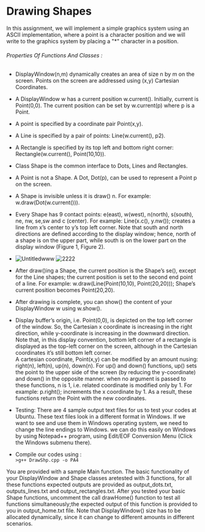  # Drawing Shapes 
 
 In this assignment, we will implement a simple graphics system using an ASCII implementation, where a point is a character position and we will write to the graphics system by placing a "*" character in a position. 
###### Properties Of Functions And Classes :
- DisplayWindow(n,m) dynamically creates an area of size n by m on the screen. Points on the screen are addressed using (x,y) Cartesian Coordinates.
- A DisplayWindow w has a current position w.current(). Initially, current is Point(0,0). The current position can be set by w.current(p) where p is a Point. 
- A point is specified by a coordinate pair Point(x,y).  
- A Line is specified by a pair of points: Line(w.current(), p2).
- A Rectangle is specified by its top left and bottom right corner: Rectangle(w.current(), Point(10,10)).
- Class Shape is the common interface to Dots, Lines and Rectangles.
- A Point is not a Shape. A Dot, Dot(p), can be used to represent a Point p on the screen.
- A Shape is invisible unless it is draw() n. For example: w.draw(Dot(w.current())).
- Every Shape has 9 contact points: e(east), w(west), n(north), s(south), ne, nw, se,sw and c (center). For example: Line(x.c(), y.nw()); creates a line from x’s center to y’s top left corner. Note that south and north directions are defined according to the display window; hence, north of a shape is on the upper part, while south is on the lower part on the display window (Figure 1, Figure 2).  
 
 
- ![Untitledwww](https://user-images.githubusercontent.com/43285289/60514189-9ef5e300-9ce1-11e9-8c1f-30a7a940e5c6.png)
![2222](https://user-images.githubusercontent.com/43285289/60514236-bcc34800-9ce1-11e9-9ddd-365472f47995.png)

- After draw()ing a Shape, the current position is the Shape’s se(), except for the Line shapes; the current position is set to the second end point of a line. For example: w.draw(Line(Point(10,10), Point(20,20))); Shape’s current position becomes Point(20,20). 

- After drawing is complete, you can show() the content of your DisplayWindow w using w.show().

- Display buffer’s origin, i.e. Point(0,0), is depicted on the top left corner of the window. So, the Cartesian x coordinate is increasing in the right direction, while y-coordinate is increasing in the downward direction. Note that, in this display convention, bottom left corner of a rectangle is displayed as the top-left corner on the screen, although in the Cartesian coordinates it’s still bottom left corner.  
A cartesian coordinate, Point(x,y) can be modified by an amount nusing: right(n), left(n), up(n), down(n). For up() and down() functions, up() sets the point to the upper side of the screen (by reducing the y-coordinate) and down() in the opposite manner. when no argument is passed to these functions, n is 1, i.e. related coordinate is modified only by 1. For example: p.right(); increments the  x coordinate by 1. As a result, these functions return the Point with the new coordinates. 


- Testing: 
There are 4 sample output text files for us to test your codes at Ubuntu. These text files look in a different format in Windows. If we want to see and use them in Windows operating system, we need to change the line endings to Windows. we can do this easily on Windows by using Notepad++ program, using Edit/EOF Conversion Menu (Click the Windows submenu there). 
- Compile our codes using :  
`>g++ DrawShp.cpp -o PA4`

You are provided with a sample Main function. The basic functionality of your DisplayWindow and Shape classes aretested with 3 functions, for all these functions expected outputs are provided as output_dots.txt, outputs_lines.txt and output_rectangles.txt. After you tested your basic Shape functions, uncomment the call drawHome() function to test all functions simultaneously;the expected output of this function is provided to you in output_home.txt file. Note that DisplayWindow() size has to be allocated dynamically, since it can change to different amounts in different scenarios. 
